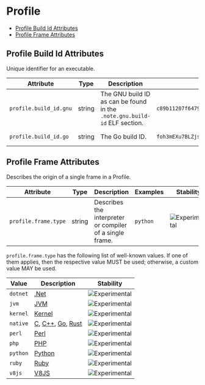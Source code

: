 <!--- Hugo front matter used to generate the website version of this page:
--->

<!-- NOTE: THIS FILE IS AUTOGENERATED. DO NOT EDIT BY HAND. -->
<!-- see templates/registry/markdown/attribute_namespace.md.j2 -->

# Profile

- [Profile Build Id Attributes](#profile-build-id-attributes)
- [Profile Frame Attributes](#profile-frame-attributes)

## Profile Build Id Attributes

Unique identifier for an executable.

| Attribute              | Type   | Description                                                               | Examples                                                                              | Stability                                                        |
| ---------------------- | ------ | ------------------------------------------------------------------------- | ------------------------------------------------------------------------------------- | ---------------------------------------------------------------- |
| `profile.build_id.gnu` | string | The GNU build ID as can be found in the `.note.gnu.build-id` ELF section. | `c89b11207f6479603b0d49bf291c092c2b719293`                                            | ![Experimental](https://img.shields.io/badge/-experimental-blue) |
| `profile.build_id.go`  | string | The Go build ID.                                                          | `foh3mEXu7BLZjsN9pOwG/kATcXlYVCDEFouRMQed_/WwRFB1hPo9LBkekthSPG/x8hMC8emW2cCjXD0_1aY` | ![Experimental](https://img.shields.io/badge/-experimental-blue) |

## Profile Frame Attributes

Describes the origin of a single frame in a Profile.

| Attribute            | Type   | Description                                              | Examples | Stability                                                        |
| -------------------- | ------ | -------------------------------------------------------- | -------- | ---------------------------------------------------------------- |
| `profile.frame.type` | string | Describes the interpreter or compiler of a single frame. | `python` | ![Experimental](https://img.shields.io/badge/-experimental-blue) |

`profile.frame.type` has the following list of well-known values. If one of them applies, then the respective value MUST be used; otherwise, a custom value MAY be used.

| Value    | Description                                                                                                                                                                                                                           | Stability                                                        |
| -------- | ------------------------------------------------------------------------------------------------------------------------------------------------------------------------------------------------------------------------------------- | ---------------------------------------------------------------- |
| `dotnet` | [.Net](https://wikipedia.org/wiki/.NET)                                                                                                                                                                                               | ![Experimental](https://img.shields.io/badge/-experimental-blue) |
| `jvm`    | [JVM](https://wikipedia.org/wiki/Java_virtual_machine)                                                                                                                                                                                | ![Experimental](https://img.shields.io/badge/-experimental-blue) |
| `kernel` | [Kernel](<https://wikipedia.org/wiki/Kernel_(operating_system)>)                                                                                                                                                                      | ![Experimental](https://img.shields.io/badge/-experimental-blue) |
| `native` | [C](<https://wikipedia.org/wiki/C_(programming_language)>), [C++](https://wikipedia.org/wiki/C%2B%2B), [Go](<https://wikipedia.org/wiki/Go_(programming_language)>), [Rust](<https://wikipedia.org/wiki/Rust_(programming_language)>) | ![Experimental](https://img.shields.io/badge/-experimental-blue) |
| `perl`   | [Perl](https://wikipedia.org/wiki/Perl)                                                                                                                                                                                               | ![Experimental](https://img.shields.io/badge/-experimental-blue) |
| `php`    | [PHP](https://wikipedia.org/wiki/PHP)                                                                                                                                                                                                 | ![Experimental](https://img.shields.io/badge/-experimental-blue) |
| `python` | [Python](<https://wikipedia.org/wiki/Python_(programming_language)>)                                                                                                                                                                  | ![Experimental](https://img.shields.io/badge/-experimental-blue) |
| `ruby`   | [Ruby](<https://wikipedia.org/wiki/Ruby_(programming_language)>)                                                                                                                                                                      | ![Experimental](https://img.shields.io/badge/-experimental-blue) |
| `v8js`   | [V8JS](<https://wikipedia.org/wiki/V8_(JavaScript_engine)>)                                                                                                                                                                           | ![Experimental](https://img.shields.io/badge/-experimental-blue) |

